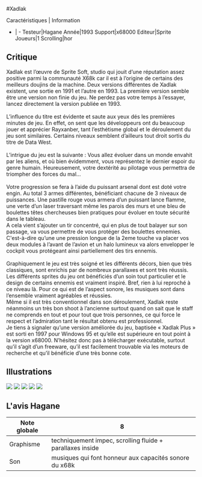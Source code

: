 #Xadlak

Caractéristiques | Information
- | -
Testeur|Hagane
Année|1993
Support|x68000
Editeur|Sprite
Joueurs|1
Scrolling|hor

## Critique
Xadlak est l’œuvre de Sprite Soft, studio qui jouit d’une réputation assez positive parmi la communauté X68k car il est à l’origine de certains des meilleurs doujins de la machine. Deux versions différentes de Xadlak existent, une sortie en 1991 et l’autre en 1993. La première version semble être une version non finie du jeu. Ne perdez pas votre temps à l’essayer, lancez directement la version publiée en 1993.<br/><br/>L’influence du titre est évidente et saute aux yeux dés les premières minutes de jeu. En effet, on sent que les développeurs ont du beaucoup jouer et apprécier Rayxanber, tant l’esthétisme global et le déroulement du jeu sont similaires. Certains niveaux semblent d’ailleurs tout droit sortis du titre de Data West.<br/><br/>L’intrigue du jeu est la suivante : Vous allez évoluer dans un monde envahit par les aliens, et où bien évidemment, vous représentez le dernier espoir du genre humain. Heureusement, votre dextérité au pilotage vous permettra de triompher des forces du mal…<br/><br/>Votre progression se fera à l’aide du puissant arsenal dont est doté votre engin. Au total 3 armes différentes, bénéficiant chacune de 3 niveaux de puissances. Une pastille rouge vous armera d’un puissant lance flamme, une verte d’un laser traversant même les parois des murs et une bleu de boulettes têtes chercheuses bien pratiques pour évoluer en toute sécurité dans le tableau.<br/>A cela vient s’ajouter un tir concentré, qui en plus de tout balayer sur son passage, va vous permettre de vous protéger des boulettes ennemies. C'est-à-dire qu’une une pression longue de la 2eme touche va placer vos deux modules à l’avant de l’avion et un halo lumineux va alors envelopper le cockpit vous protégeant ainsi partiellement des tirs ennemis.<br/><br/>Graphiquement le jeu est très soigné et les différents décors, bien que très classiques, sont enrichis par de nombreux parallaxes et sont très réussis. Les différents sprites du jeu ont bénéficiés d’un soin tout particulier et le design de certains ennemis est vraiment inspiré. Bref, rien à lui reproché à ce niveau là. Pour ce qui est de l’aspect sonore, les musiques sont dans l’ensemble vraiment agréables et réussies.<br/>Même si il est très conventionnel dans son déroulement, Xadlak reste néanmoins un très bon shoot à l’ancienne surtout quand on sait que le staff ne comprends en tout et pour tout que trois personnes, ce qui force le respect et l’admiration tant le résultat obtenu est professionnel.<br/>Je tiens à signaler qu’une version améliorée du jeu, baptisée « Xadlak Plus » est sorti en 1997 pour Windows 95 et qu’elle est supérieure en tout point à la version x68000. N’hésitez donc pas à télécharger exécutable, surtout qu’il s’agit d’un freeware, qu’il est facilement trouvable via les moteurs de recherche et qu’il bénéficie d’une très bonne cote.

## Illustrations
![](http://www.shmup.com/images/thumbs/img_fiche_1_1322.jpg)
![](http://www.shmup.com/images/thumbs/img_fiche_2_1322.jpg)
![](http://www.shmup.com/images/thumbs/img_fiche_3_1322.jpg)
![](http://www.shmup.com/images/thumbs/img_fiche_4_1322.jpg)
![](http://www.shmup.com/images/thumbs/img_fiche_5_1322.jpg)

## L'avis Hagane
Note globale|8
-|-
Graphisme|techniquement impec, scrolling fluide + parallaxes inside
Son|musiques qui font honneur aux capacités sonore du x68k
